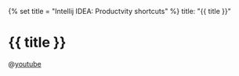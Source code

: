 {% set title = "Intellij IDEA: Productvity shortcuts" %}
<frontmatter>
  title: "{{ title }}"
</frontmatter>

# {{ title }}

@[youtube](41CC-F6KRP8)


